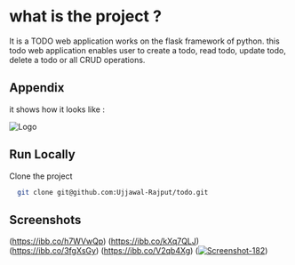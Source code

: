
# what is the project ?

It is a TODO web application works on the flask framework of python. this todo web application enables user to create a todo, read todo, update todo, delete a todo or all CRUD operations.
## Appendix

it shows how it looks like :



![Logo](https://im5.ezgif.com/tmp/ezgif-5-f1cf3b7453.gif)


## Run Locally

Clone the project

```bash
  git clone git@github.com:Ujjawal-Rajput/todo.git
```



## Screenshots

(https://ibb.co/h7WVwQp)
(https://ibb.co/kXq7QLJ)
(https://ibb.co/3fgXsGy)
(https://ibb.co/V2qb4Xg)
(<a href="https://ibb.co/jgRcKQS"><img src="https://i.ibb.co/kQ1Rnwt/Screenshot-182.png" alt="Screenshot-182" border="0" /></a>)


